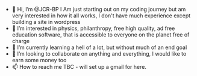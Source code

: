 - 👋 Hi, I’m @JCR-BP I Am just starting out on my coding journey but am very interested in how it all works, I don't have much experience except building a site in wordpress
- 👀 I’m interested in physics, philanthropy, free high quality, ad free education software, that is accessible to everyone on the planet free of charge
- 🌱 I’m currently learning a hell of a lot, but without much of an end goal
- 💞️ I’m looking to collaborate on anything and everything, I would like to earn some money too
- 📫 How to reach me TBC - will set up a gmail for here. 

<!---
JCR-BP/JCR-BP is a ✨ special ✨ repository because its `README.md` (this file) appears on your GitHub profile.
You can click the Preview link to take a look at your changes.
--->
